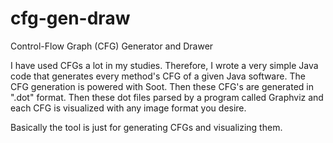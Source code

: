 # cfg-gen-draw
Control-Flow Graph (CFG) Generator and Drawer

I have used CFGs a lot in my studies. Therefore, I wrote a very simple Java code that generates every method's CFG of a given Java software. The CFG generation is powered with Soot. Then these CFG's are generated in ".dot" format. Then these dot files parsed by a program called Graphviz and each CFG is visualized with any image format you desire.

Basically the tool is just for generating CFGs and visualizing them.
